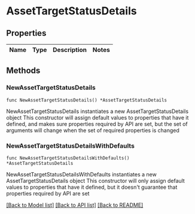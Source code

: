 # AssetTargetStatusDetails

## Properties

Name | Type | Description | Notes
------------ | ------------- | ------------- | -------------

## Methods

### NewAssetTargetStatusDetails

`func NewAssetTargetStatusDetails() *AssetTargetStatusDetails`

NewAssetTargetStatusDetails instantiates a new AssetTargetStatusDetails object
This constructor will assign default values to properties that have it defined,
and makes sure properties required by API are set, but the set of arguments
will change when the set of required properties is changed

### NewAssetTargetStatusDetailsWithDefaults

`func NewAssetTargetStatusDetailsWithDefaults() *AssetTargetStatusDetails`

NewAssetTargetStatusDetailsWithDefaults instantiates a new AssetTargetStatusDetails object
This constructor will only assign default values to properties that have it defined,
but it doesn't guarantee that properties required by API are set


[[Back to Model list]](../README.md#documentation-for-models) [[Back to API list]](../README.md#documentation-for-api-endpoints) [[Back to README]](../README.md)


